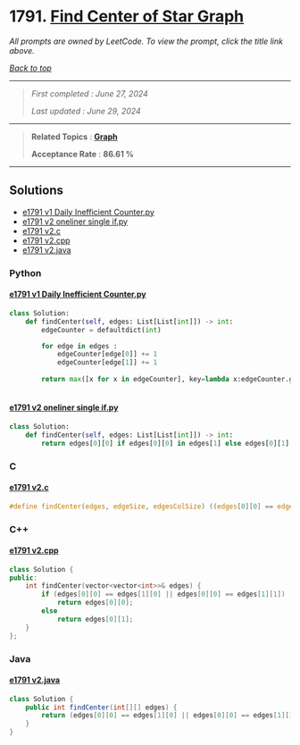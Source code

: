 # 1791. [Find Center of Star Graph](<https://leetcode.com/problems/find-center-of-star-graph>)

*All prompts are owned by LeetCode. To view the prompt, click the title link above.*

*[Back to top](<../README.md>)*

------

> *First completed : June 27, 2024*
>
> *Last updated : June 29, 2024*

------

> **Related Topics** : **[Graph](<by_topic/Graph.md>)**
>
> **Acceptance Rate** : **86.61 %**

------

## Solutions

- [e1791 v1 Daily Inefficient Counter.py](<../my-submissions/e1791 v1 Daily Inefficient Counter.py>)
- [e1791 v2 oneliner single if.py](<../my-submissions/e1791 v2 oneliner single if.py>)
- [e1791 v2.c](<../my-submissions/e1791 v2.c>)
- [e1791 v2.cpp](<../my-submissions/e1791 v2.cpp>)
- [e1791 v2.java](<../my-submissions/e1791 v2.java>)
### Python
#### [e1791 v1 Daily Inefficient Counter.py](<../my-submissions/e1791 v1 Daily Inefficient Counter.py>)
```Python
class Solution:
    def findCenter(self, edges: List[List[int]]) -> int:
        edgeCounter = defaultdict(int)

        for edge in edges :
            edgeCounter[edge[0]] += 1
            edgeCounter[edge[1]] += 1
            
        return max([x for x in edgeCounter], key=lambda x:edgeCounter.get(x))
        
```

#### [e1791 v2 oneliner single if.py](<../my-submissions/e1791 v2 oneliner single if.py>)
```Python
class Solution:
    def findCenter(self, edges: List[List[int]]) -> int:
        return edges[0][0] if edges[0][0] in edges[1] else edges[0][1]

```

### C
#### [e1791 v2.c](<../my-submissions/e1791 v2.c>)
```C
#define findCenter(edges, edgeSize, edgesColSize) ((edges[0][0] == edges[1][0] || edges[0][0] == edges[1][1]) ? edges[0][0] : edges[0][1])
```

### C++
#### [e1791 v2.cpp](<../my-submissions/e1791 v2.cpp>)
```C++
class Solution {
public:
    int findCenter(vector<vector<int>>& edges) {
        if (edges[0][0] == edges[1][0] || edges[0][0] == edges[1][1])
            return edges[0][0];
        else
            return edges[0][1];
    }
};
```

### Java
#### [e1791 v2.java](<../my-submissions/e1791 v2.java>)
```Java
class Solution {
    public int findCenter(int[][] edges) {
        return (edges[0][0] == edges[1][0] || edges[0][0] == edges[1][1]) ? edges[0][0] : edges[0][1];
    }
}
```

